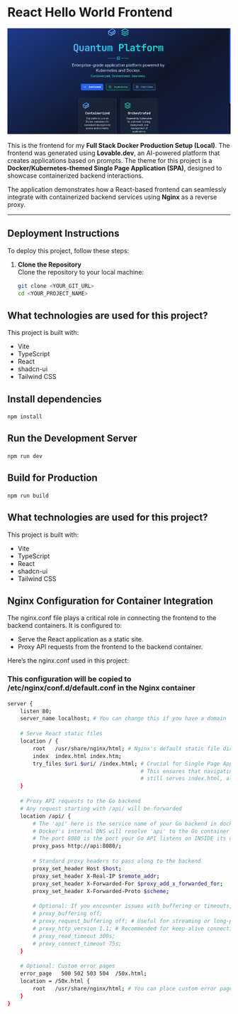 # React Hello World Frontend
![alt text](../image.png)

This is the frontend for my **Full Stack Docker Production Setup (Local)**. The frontend was generated using **Lovable.dev**, an AI-powered platform that creates applications based on prompts. The theme for this project is a **Docker/Kubernetes-themed Single Page Application (SPA)**, designed to showcase containerized backend interactions.

The application demonstrates how a React-based frontend can seamlessly integrate with containerized backend services using **Nginx** as a reverse proxy.

---

## Deployment Instructions

To deploy this project, follow these steps:

1. **Clone the Repository**  
   Clone the repository to your local machine:
   ```sh
   git clone <YOUR_GIT_URL>
   cd <YOUR_PROJECT_NAME>
   ```

## What technologies are used for this project?

This project is built with:

- Vite
- TypeScript
- React
- shadcn-ui
- Tailwind CSS

## Install dependencies

`npm install`

## Run the Development Server
`npm run dev`

## Build for Production
`npm run build`

## What technologies are used for this project?

This project is built with:

- Vite
- TypeScript
- React
- shadcn-ui
- Tailwind CSS

## Nginx Configuration for Container Integration

The nginx.conf file plays a critical role in connecting the frontend to the backend containers. It is configured to:

- Serve the React application as a static site.
- Proxy API requests from the frontend to the backend container.
  
Here’s the nginx.conf used in this project:

### This configuration will be copied to /etc/nginx/conf.d/default.conf in the Nginx container

```bash
server {
    listen 80;
    server_name localhost; # You can change this if you have a domain

    # Serve React static files
    location / {
        root   /usr/share/nginx/html; # Nginx's default static file directory
        index  index.html index.htm;
        try_files $uri $uri/ /index.html; # Crucial for Single Page Applications (SPAs) like React
                                          # This ensures that navigating directly to a route like /about
                                          # still serves index.html, allowing React Router to handle it.
    }

    # Proxy API requests to the Go backend
    # Any request starting with /api/ will be forwarded
    location /api/ {
        # The 'api' here is the service name of your Go backend in docker-compose.yaml
        # Docker's internal DNS will resolve 'api' to the Go container's IP address.
        # The port 8080 is the port your Go API listens on INSIDE its container.
        proxy_pass http://api:8080/;

        # Standard proxy headers to pass along to the backend
        proxy_set_header Host $host;
        proxy_set_header X-Real-IP $remote_addr;
        proxy_set_header X-Forwarded-For $proxy_add_x_forwarded_for;
        proxy_set_header X-Forwarded-Proto $scheme;

        # Optional: If you encounter issues with buffering or timeouts, you might adjust these
        # proxy_buffering off;
        # proxy_request_buffering off; # Useful for streaming or long-polling
        # proxy_http_version 1.1; # Recommended for keep-alive connections
        # proxy_read_timeout 300s;
        # proxy_connect_timeout 75s;
    }

    # Optional: Custom error pages
    error_page   500 502 503 504  /50x.html;
    location = /50x.html {
        root   /usr/share/nginx/html; # You can place custom error pages here
    }
}
```